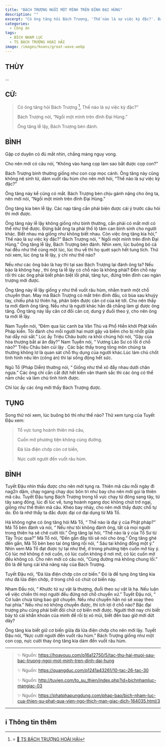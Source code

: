 ```yaml
---
title: "BÁCH TRƯỢNG NGỒI MỘT MÌNH TRÊN ĐỈNH ĐẠI HÙNG"
description: ""
excerpt: "Có ông tăng hỏi Bách Trượng, 'Thế nào là sự việc kỳ đặc?'. Bách Trượng nói, 'Ngồi một mình trên đỉnh Đại Hùng'"
categories:
  - Công án
tags:
  - BÍCH NHAM LỤC
  - TS BÁCH TRƯỢNG HOÀI HẢI
image: /images/koans/great-wave.webp
---
```


## THÙY

...

## CỬ:

> Có ông tăng hỏi Bách Trượng [^1], Thế nào là sự việc kỳ đặc?”
>
> Bách Trượng nói, “Ngồi một mình trên đỉnh Đại Hùng.”
>
> Ông tăng lễ lậy, Bách Trượng bèn đánh.

## BÌNH

Gặp cơ duyên có đủ mắt nhìn, chẳng màng nguy vong.

Cho nên mới có câu nói, “Không vào hang cọp làm sao bắt được cọp con?”

Bách Trượng bình thường giống như con cọp mọc cánh. Ông tăng này cũng không nệ sinh tử, dám vuốt râu hùm cho nên mới hỏi, “Thế nào là sự việc kỳ đặc?”

Ông tăng này kể cũng có mắt. Bách Trượng bèn chịu gánh nặng cho ông ta, nên mới nói, “Ngồi một mình trên đỉnh Đại Hùng.”

Ông tăng kia bèn lễ lậy. Các nạp tăng cần phải biện được cái ý trước câu hỏi thì mới được.

Ông tăng này lễ lậy không giồng như bình thường, cần phải có mắt mới có thể như thế được. Đừng bắt ông ta phải thố lộ tâm can bình sinh cho người khác. Biết nhau mà giống như không biết nhau. Còn việc ông tăng kia hỏi,” Thế nào là sự việc kỳ đặc?” Bách Trượng nói, “ Ngồi một mình trên đỉnh Đại Hùng.” Ông tăng lễ lậy, Bách Trượng bèn đánh. Nhìn xem, lúc buông bỏ cả hai đều như thế cùng một lúc, lúc thu về thì họ quét sạch hết tung tích. Thử nói xem, lúc ông ta lễ lậy, ý chỉ như thế nào?

Nếu như các ông bảo là hay thì tại sao Bách Trượng lại đánh ông ta? Nếu bảo là không hay , thì ông ta lễ lậy có chỗ nào là không phải? Đến chỗ này rồi thì các ông phải biết phân biệt lỗi phải, tăng tục, đứng trên đỉnh cao ngàn trượng mới được.

Ông tăng này lễ lậy giống y như thể vuốt râu hùm, nhằm tranh một chỗ chuyển than. May mà Bách Trượng có mắt trên đỉnh đầu, có bùa sau khuỷy tay, chiếu phá tứ thiên hạ, phân biện được căn cơ của kẻ tới. Cho nên thầy ta mới đánh ông tăng. Nếu như là người khác hẳn đã chẳng làm gì được ông tăng. Ông tăng này lấy căn cơ đối căn cơ, dung ý đuổi theo ý, cho nên ông ta mới lễ lậy.

Nam Tuyền nói, “Đêm qua lúc canh ba Văn Thù và Phổ Hiền khởi Phật kiến Pháp kiến. Tôi đánh cho mỗi người hai mươi gậy và biếm cho bị nhốt giữa hai dẫy núi sắt.” Lúc ấy Triệu Châu bước ra khỏi chúng hội nói, “Gậy của hòa thượng bắt ai ăn đây?” Nam Tuyền nói, “ Vương Lão Sư có lỗi ở chỗ nào?” Triệu Châu bèn cúi lậy . Các bậc thầy trong tông môn chúng ta thường không lơ là quan sát chỗ thụ dụng của người khác.Lúc làm chủ chốt tình hình nêu lên (công án) thì lại sống động hết sức.

Ngũ Tổ (Pháp Diễn) thường nói, “ Giống như thể xô đẩy nhau dưới chân ngựa.” Các ông chỉ cần cắt đứt hết kiến văn thanh sắc thì các ông có thể nắm chắc và làm chủ tình hình được.

Chỉ lúc ấy các ông mới thấy Bách Trượng được.

## TỤNG

Song thử nói xem, lúc buông bỏ thì như thế nào? Thử xem tụng của Tuyết Đậu xem:

> Tổ vực tung hoành thiên mã câu,
>
> Cuốn mở phương tiện không cùng đường.
>
> Đá lửa điện chớp còn cơ biến,
>
> Nực cười người đến vuốt râu hùm.

## BÌNH

Tuyết Đậu nhìn thấu được cho nên mới tụng ra. Thiên mã câu mỗi ngày đi nag2n dặm, chạy ngang chạy dọc bôn trì như bay cho nên mới gọi là thiên mã câu. Tuyết Đậu tụng Bách Trượng trong tổ vực chạy từ đông sang tây, từ tây sang đông, lúc đi lúc về, tung hoành ngang dọc không chút trở ngại, giống như thể thiên mã câu. Khéo bay nhảy, cho nên mới thấy được chỗ tự do. Đó là nhờ thầy ta đắc được đại cơ đại dụng từ Mã Tổ.

Há không nghe có ông tăng hỏi Mã Tổ, “ Thế nào là đại ý của Phật pháp?” Mã Tổ bèn đánh và nói, “ Nếu như tôi không đánh ông, tất cả mọi người trong thiên hạ sẽ chê cười tôi.” Ông tăng lại hỏi, “Thế nào là ý của Tổ Sư từ Tây Trúc qua?” Mã Tổ nói, “Đến gần đây tôi sẽ nói cho ông.” Ông tăng ghé đến gần, Mã Tổ bèn bẹo tai ông tăng rồi nói, “ Sáu tai không đồng một ý.” Nhìn xem Mã Tổ đạt được tự tại như thế, ở trong phương tiện cuốn mở tùy ý. Có lúc mở không ở nơi cuốn, có lúc cuốn không ở nơi mở, có lúc cuốn mở đều không có. Cho nên mới có câu nói, “Cùng đường mà không chung lối.” Đó là để tụng cái khả năng này của Bách Trượng.

Tuyết Đậu nói, “Đá lửa điện chớp còn cơ biến.” Đó là để tụng ông tăng kia như đá lửa điện chớp, ở trong chỗ có chút cơ biến này.

Nham Đầu nói, “ Khước từ sự vật là thượng, đuổi theo sự vật là hạ. Nếu luận về việc chiến thì mọi người đều đứng nơi chỗ chuyển xứ.” Tuyết Đậu nói, “ Cơ luân chưa từng bao giờ chuyển. Nếu như chuyển hẳn nó sẽ xoay theo hai phía.” Nếu như nó không chuyển được, thì ích lợi ở chỗ nào? Bậc đại trượng phu cũng phải biết đôi chút cơ biến mới được. Người thời nay chỉ biết bày tỏ cái khẩn khoản của mình để rồi bị xỏ mũi, biết đến bao giờ mới dứt dây?

Ông tăng kia biết giữ cơ biến giữa đá lửa điện chớp cho nên mới lậy. Tuyết Đậu nói, “Nực cười người đến vuốt râu hùm.” Bách Trượng giống như một con cọp, nực cười thay ông tăng kia dám đến vuốt râu hùm.

<hr class="blog-rule" />

> ✨ Nguồn: https://hoavouu.com/p16a12750/5/tac-thu-hai-muoi-sau-bac-truong-ngoi-mot-minh-tren-dinh-dai-hung
>
> ✨ Nguồn: https://quangduc.com/p1241a43261/10-tac-26-tac-30
>
> ✨ Nguồn: http://tuvien.com/to_su_thien/index.php?id=bichnhamluc-mangiac-03
>
> ✨ Nguồn: https://phatphapungdung.com/phap-bao/bich-nham-luc-cua-thien-su-phat-qua-vien-ngo-thich-man-giac-dich-164035.html/3

<hr class="blog-rule" />

## ℹ️ Thông tin thêm

[^1]: ⭐️ <a href="/masters/ts-bach-truong-hoai-hai/" target="_blank">🔗 TS BÁCH TRƯỢNG HOÀI HẢI</a>
